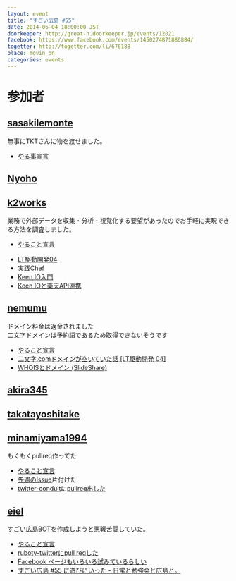 ```yaml
---
layout: event
title: "すごい広島 #55"
date: 2014-06-04 18:00:00 JST
doorkeeper: http://great-h.doorkeeper.jp/events/12021
facebook: https://www.facebook.com/events/1450274871886884/
togetter: http://togetter.com/li/676188
place: movin_on
categories: events
---
```


# 参加者


## [sasakilemonte](https://github.com/sasakilemonte)

無事にTKTさんに物を渡せました。

* [やる事宣言](https://github.com/great-h/great-h.github.io/issues/983)

## [Nyoho](http://nyoho.jp/)


## [k2works](https://github.com/k2works)

業務で外部データを収集・分析・視覚化する要望があったのでお手軽に実現できる方法を調査しました。

* [やること宣言](https://github.com/great-h/great-h.github.io/issues/982)
+ [LT駆動開発04](http://www.slideshare.net/kakimomokuri/ss-35629403)
+ [実践Chef](https://github.com/k2works/chef_practice/tree/wip)
+ [Keen IO入門](https://github.com/k2works/keenio_introduction)
+ [Keen IOと楽天API連携](https://github.com/k2works/keenio_rakuten_api)

## [nemumu](https://github.com/nemumu)

ドメイン料金は返金されました  
二文字ドメインは予約語であるため取得できないそうです  

* [やること宣言](https://github.com/great-h/great-h.github.io/issues/978)
* [二文字.comドメインが空いていた話 [LT駆動開発 04]](http://nemumu.hateblo.jp/entry/2014/06/07/221103)
* [WHOISとドメイン (SlideShare)](http://www.slideshare.net/nemumu/whois-35597469)

## [akira345](https://github.com/akira345)


## [takatayoshitake](http://twitter.com/takatayoshitake)


## [minamiyama1994](https://github.com/minamiyama1994)

もくもくpullreq作ってた

* [やること宣言](https://github.com/great-h/great-h.github.io/issues/985)
* [先週のIssue](https://github.com/great-h/great-h.github.io/pull/986)片付けた
* [twitter-conduit](http://hackage.haskell.org/package/twitter-conduit)に[pullreq出した](https://github.com/himura/twitter-conduit/pull/21)

## [eiel](http://eiel.info/)

[すごい広島BOT](https://twitter.com/great_hiroshima)を作成しようと悪戦苦闘していた。

* [やること宣言](https://github.com/great-h/great-h.github.io/issues/975)
* [ruboty-twitterにpull reqした](https://github.com/r7kamura/ruboty-twitter/pull/1)
* [Facebook ページもいろいろ試みているらしい](https://www.facebook.com/great.hiroshima/posts/403232589819392)
* [すごい広島 #55 に遊びにいった - 日常と勉強会と広島と。](http://eielh-life.tumblr.com/post/87854878393/55)
